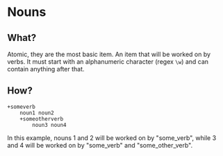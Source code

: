 # Nouns
## What?
Atomic, they are the most basic item. An item that will be worked on by verbs. It must start with an alphanumeric character (regex `\w`) and can contain anything after that.

## How?
```
+someverb
	noun1 noun2
	+someotherverb
		noun3 noun4
```

In this example, nouns 1 and 2 will be worked on by "some_verb", while 3 and 4 will be worked on by "some_verb" and "some_other_verb".